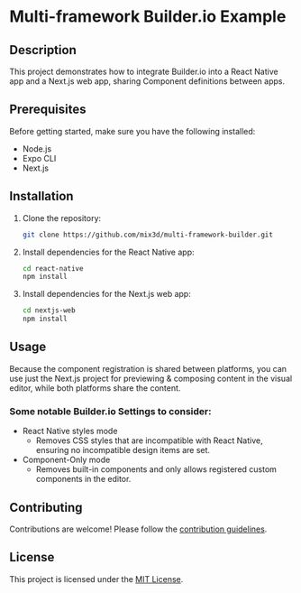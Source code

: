 # Multi-framework Builder.io Example

## Description

This project demonstrates how to integrate Builder.io into a React Native app and a Next.js web app, sharing Component definitions between apps.

## Prerequisites

Before getting started, make sure you have the following installed:

- Node.js
- Expo CLI
- Next.js

## Installation

1. Clone the repository:

    ```bash
    git clone https://github.com/mix3d/multi-framework-builder.git
    ```

2. Install dependencies for the React Native app:

    ```bash
    cd react-native
    npm install
    ```

3. Install dependencies for the Next.js web app:

    ```bash
    cd nextjs-web
    npm install
    ```

## Usage
Because the component registration is shared between platforms, you can use just the Next.js project for previewing & composing content in the visual editor, while both platforms share the content. 

### Some notable Builder.io Settings to consider:
* React Native styles mode
  * Removes CSS styles that are incompatible with React Native, ensuring no incompatible design items are set.
* Component-Only mode
  * Removes built-in components and only allows registered custom components in the editor.

## Contributing

Contributions are welcome! Please follow the [contribution guidelines](CONTRIBUTING.md).

## License

This project is licensed under the [MIT License](LICENSE).